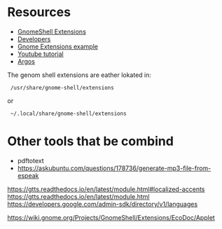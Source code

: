 # Resources 
- [GnomeShell Extensions](https://wiki.gnome.org/Projects/GnomeShell/Extensions)
- [Developers](https://gjs.guide/extensions/development/creating.html#gnome-extensions-tool)
- [Gnome Extensions example](https://gitlab.com/justperfection.channel/how-to-create-a-gnome-shell-extension/-/blob/master/example@example.com/extension.js)
- [Youtube tutorial](https://www.youtube.com/watch?v=iMyR5lJf7dU)
- [Argos](https://github.com/p-e-w/argos)

The genom shell extensions are eather lokated in:
```
 /usr/share/gnome-shell/extensions
```
or
```
 ~/.local/share/gnome-shell/extensions
```

# Other tools that be combind
- pdftotext
- https://askubuntu.com/questions/178736/generate-mp3-file-from-espeak


https://gtts.readthedocs.io/en/latest/module.html#localized-accents
https://gtts.readthedocs.io/en/latest/module.html
https://developers.google.com/admin-sdk/directory/v1/languages

https://wiki.gnome.org/Projects/GnomeShell/Extensions/EcoDoc/Applet
